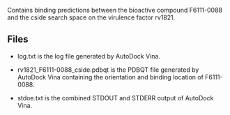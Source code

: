 Contains binding predictions between the bioactive compound F6111-0088 and the cside search space on the virulence factor rv1821.

## Files

- log.txt is the log file generated by AutoDock Vina.

- rv1821_F6111-0088_cside.pdbqt is the PDBQT file generated by AutoDock Vina containing the orientation and binding location of F6111-0088.

- stdoe.txt is the combined STDOUT and STDERR output of AutoDock Vina.

